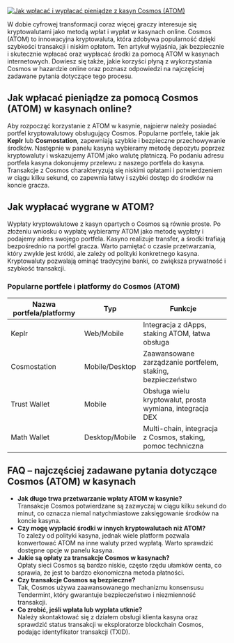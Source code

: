 [![Jak wpłacać i wypłacać pieniądze z kasyn Cosmos (ATOM)](https://123-caf.pages.dev/gitsignup.png)](https://vrmoo.ru/Bt82HjjY)

<div>     <p>W dobie cyfrowej transformacji coraz więcej graczy interesuje się kryptowalutami jako metodą wpłat i wypłat w kasynach online. Cosmos (ATOM) to innowacyjna kryptowaluta, która zdobywa popularność dzięki szybkości transakcji i niskim opłatom. Ten artykuł wyjaśnia, jak bezpiecznie i skutecznie wpłacać oraz wypłacać środki za pomocą ATOM w kasynach internetowych. Dowiesz się także, jakie korzyści płyną z wykorzystania Cosmos w hazardzie online oraz poznasz odpowiedzi na najczęściej zadawane pytania dotyczące tego procesu.     </p>    <h2>Jak wpłacać pieniądze za pomocą Cosmos (ATOM) w kasynach online?</h2>     <p>Aby rozpocząć korzystanie z ATOM w kasynie, najpierw należy posiadać portfel kryptowalutowy obsługujący Cosmos. Popularne portfele, takie jak <strong>Keplr</strong> lub <strong>Cosmostation</strong>, zapewniają szybkie i bezpieczne przechowywanie środków. Następnie w panelu kasyna wybieramy metodę depozytu poprzez kryptowaluty i wskazujemy ATOM jako walutę płatniczą. Po podaniu adresu portfela kasyna dokonujemy przelewu z naszego portfela do kasyna. Transakcje z Cosmos charakteryzują się niskimi opłatami i potwierdzeniem w ciągu kilku sekund, co zapewnia łatwy i szybki dostęp do środków na koncie gracza.</p>    <h2>Jak wypłacać wygrane w ATOM?</h2>     <p>Wypłaty kryptowalutowe z kasyn opartych o Cosmos są równie proste. Po złożeniu wniosku o wypłatę wybieramy ATOM jako metodę wypłaty i podajemy adres swojego portfela. Kasyno realizuje transfer, a środki trafiają bezpośrednio na portfel gracza. Warto pamiętać o czasie przetwarzania, który zwykle jest krótki, ale zależy od polityki konkretnego kasyna. Kryptowaluty pozwalają ominąć tradycyjne banki, co zwiększa prywatność i szybkość transakcji.</p>    <h3>Popularne portfele i platformy do Cosmos (ATOM)</h3>   <table>       <thead>         <tr>           <th>Nazwa portfela/platformy</th>           <th>Typ</th>           <th>Funkcje</th>         </tr>       </thead>       <tbody>         <tr>           <td>Keplr</td>           <td>Web/Mobile</td>           <td>Integracja z dApps, staking ATOM, łatwa obsługa</td>         </tr>         <tr>           <td>Cosmostation</td>           <td>Mobile/Desktop</td>           <td>Zaawansowane zarządzanie portfelem, staking, bezpieczeństwo</td>         </tr>         <tr>           <td>Trust Wallet</td>           <td>Mobile</td>           <td>Obsługa wielu kryptowalut, prosta wymiana, integracja DEX</td>         </tr>         <tr>           <td>Math Wallet</td>           <td>Desktop/Mobile</td>           <td>Multi-chain, integracja z Cosmos, staking, pomoc techniczna</td>         </tr>       </tbody>     </table>    <h2>FAQ – najczęściej zadawane pytania dotyczące Cosmos (ATOM) w kasynach</h2>     <ul>       <li><strong>Jak długo trwa przetwarzanie wpłaty ATOM w kasynie?</strong>         <br>Transakcje Cosmos potwierdzane są zazwyczaj w ciągu kilku sekund do minut, co oznacza niemal natychmiastowe zaksięgowanie środków na koncie kasyna.       </li>       <li><strong>Czy mogę wypłacić środki w innych kryptowalutach niż ATOM?</strong>         <br>To zależy od polityki kasyna, jednak wiele platform pozwala konwertować ATOM na inne waluty przed wypłatą. Warto sprawdzić dostępne opcje w panelu kasyna.       </li>       <li><strong>Jakie są opłaty za transakcje Cosmos w kasynach?</strong>         <br>Opłaty sieci Cosmos są bardzo niskie, często rzędu ułamków centa, co sprawia, że jest to bardzo ekonomiczna metoda płatności.       </li>       <li><strong>Czy transakcje Cosmos są bezpieczne?</strong>         <br>Tak, Cosmos używa zaawansowanego mechanizmu konsensusu Tendermint, który gwarantuje bezpieczeństwo i niezmienność transakcji.       </li>       <li><strong>Co zrobić, jeśli wpłata lub wypłata utknie?</strong>         <br>Należy skontaktować się z działem obsługi klienta kasyna oraz sprawdzić status transakcji w eksploratorze blockchain Cosmos, podając identyfikator transakcji (TXID).       </li>     </ul>   </div>